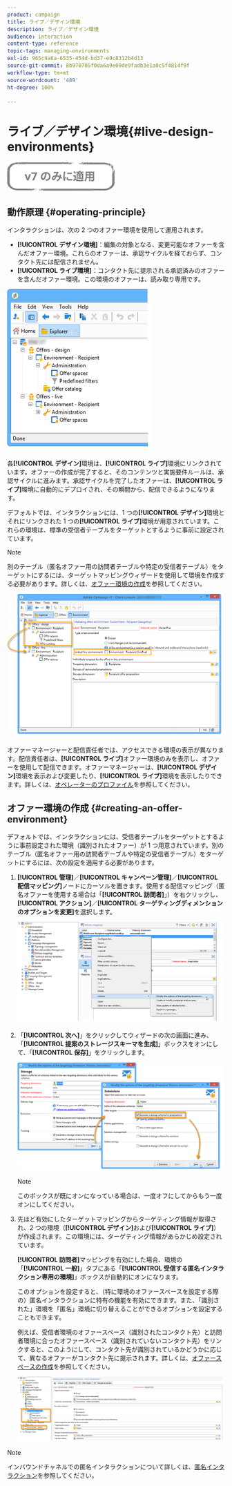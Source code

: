 ```yaml
---
product: campaign
title: ライブ／デザイン環境
description: ライブ／デザイン環境
audience: interaction
content-type: reference
topic-tags: managing-environments
exl-id: 965c4a6a-6535-454d-bd37-e9c8312b4d13
source-git-commit: 8b970705f0da6a9e09de9fadb3e1a8c5f4814f9f
workflow-type: tm+mt
source-wordcount: '489'
ht-degree: 100%

---
```


# ライブ／デザイン環境{#live-design-environments}

![](../../assets/v7-only.svg)

## 動作原理 {#operating-principle}

インタラクションは、次の 2 つのオファー環境を使用して運用されます。

* **[!UICONTROL デザイン環境]**：編集の対象となる、変更可能なオファーを含んだオファー環境。これらのオファーは、承認サイクルを経ておらず、コンタクト先には配信されません。
* **[!UICONTROL ライブ環境]**：コンタクト先に提示される承認済みのオファーを含んだオファー環境。この環境のオファーは、読み取り専用です。

![](assets/offer_environments_overview_001.png)

各&#x200B;**[!UICONTROL デザイン]**&#x200B;環境は、**[!UICONTROL ライブ]**&#x200B;環境にリンクされています。オファーの作成が完了すると、そのコンテンツと実施要件ルールは、承認サイクルに進みます。承認サイクルを完了したオファーは、**[!UICONTROL ライブ]**&#x200B;環境に自動的にデプロイされ、その瞬間から、配信できるようになります。

デフォルトでは、インタラクションには、1 つの&#x200B;**[!UICONTROL デザイン]**&#x200B;環境とそれにリンクされた 1 つの&#x200B;**[!UICONTROL ライブ]**&#x200B;環境が用意されています。これらの環境は、標準の受信者テーブルをターゲットとするように事前に設定されています。

>[!NOTE]
>
>別のテーブル（匿名オファー用の訪問者テーブルや特定の受信者テーブル）をターゲットにするには、ターゲットマッピングウィザードを使用して環境を作成する必要があります。詳しくは、[オファー環境の作成](#creating-an-offer-environment)を参照してください。

![](assets/offer_environments_overview_002.png)

オファーマネージャーと配信責任者では、アクセスできる環境の表示が異なります。配信責任者は、**[!UICONTROL ライブ]**&#x200B;オファー環境のみを表示し、オファーを使用して配信できます。オファーマネージャーは、**[!UICONTROL デザイン]**&#x200B;環境を表示および変更したり、**[!UICONTROL ライブ]**&#x200B;環境を表示したりできます。詳しくは、[オペレーターのプロファイル](../../interaction/using/operator-profiles.md)を参照してください。

## オファー環境の作成 {#creating-an-offer-environment}

デフォルトでは、インタラクションには、受信者テーブルをターゲットとするように事前設定された環境（識別されたオファー）が 1 つ用意されています。別のテーブル（匿名オファー用の訪問者テーブルや特定の受信者テーブル）をターゲットにするには、次の設定を適用する必要があります。

1. **[!UICONTROL 管理]**／**[!UICONTROL キャンペーン管理]**／**[!UICONTROL 配信マッピング]**&#x200B;ノードにカーソルを置きます。使用する配信マッピング（匿名オファーを使用する場合は「**[!UICONTROL 訪問者]**」）を右クリックし、**[!UICONTROL アクション]**／**[!UICONTROL ターゲティングディメンションのオプションを変更]**&#x200B;を選択します。

   ![](assets/offer_env_anonymous_001.png)

1. 「**[!UICONTROL 次へ]**」をクリックしてウィザードの次の画面に進み、「**[!UICONTROL 提案のストレージスキーマを生成]**」ボックスをオンにして、「**[!UICONTROL 保存]**」をクリックします。

   ![](assets/offer_env_anonymous_002.png)

   >[!NOTE]
   >
   >このボックスが既にオンになっている場合は、一度オフにしてからもう一度オンにしてください。

1. 先ほど有効にしたターゲットマッピングからターゲティング情報が取得され、2 つの環境（**[!UICONTROL デザイン]**&#x200B;および&#x200B;**[!UICONTROL ライブ]**）が作成されます。この環境には、ターゲティング情報があらかじめ設定されています。

   **[!UICONTROL 訪問者]**&#x200B;マッピングを有効にした場合、環境の「**[!UICONTROL 一般]**」タブにある「**[!UICONTROL 受信する匿名インタラクション専用の環境]**」ボックスが自動的にオンになります。

   このオプションを設定すると、（特に環境のオファースペースを設定する際の）匿名インタラクションに特有の機能を有効にできます。また、「識別された」環境を「匿名」環境に切り替えることができるオプションを設定することもできます。

   例えば、受信者環境のオファースペース（識別されたコンタクト先）と訪問者環境に合ったオファースペース（識別されていないコンタクト先）をリンクすると、このようにして、コンタクト先が識別されているかどうかに応じて、異なるオファーがコンタクト先に提示されます。詳しくは、[オファースペースの作成](../../interaction/using/creating-offer-spaces.md)を参照してください。

   ![](assets/offer_env_anonymous_003.png)

>[!NOTE]
>
>インバウンドチャネルでの匿名インタラクションについて詳しくは、[匿名インタラクション](../../interaction/using/anonymous-interactions.md)を参照してください。
